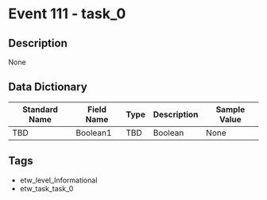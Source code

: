 # Event 111 - task_0

## Description
None

## Data Dictionary
|Standard Name|Field Name|Type|Description|Sample Value|
|---|---|---|---|---|
|TBD|Boolean1|TBD|Boolean|None|None|

## Tags
* etw_level_Informational
* etw_task_task_0
